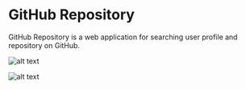 # GitHub Repository

GitHub Repository is a web application for searching user profile and repository on GitHub.


![alt text](https://www.img.in.th/images/f23a7faaf9bdb507a8022650c6ad4d50.png)


![alt text](https://www.img.in.th/images/90368cc34e5948d4a428608758175655.png)
